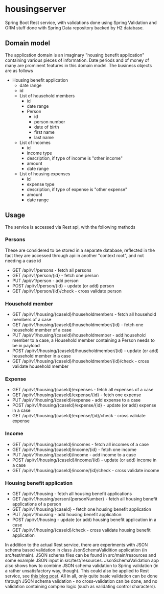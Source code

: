 # housingserver
Spring Boot Rest service, with validations done using Spring Validation and ORM stuff done with Spring Data repository backed by H2 database.

## Domain model
The application domain is an imaginary "housing benefit application" containing various pieces of information. Date periods and of money of many are prominent features in this domain model. The business objects are as follows
* Housing benefit application
    * date range
    * id
    * List of household members 
        * id
        * date range
        * Person
            * id
            * person number
            * date of birth
            * first name
            * last name
    * List of incomes
        * id
        * income type
        * description, if type of income is "other income"
        * amount
        * date range
    * List of housing expenses
        * id
        * expense type
        * description, if type of expense is "other expense"
        * amount
        * date range
        
## Usage
The service is accessed via Rest api, with the following methods
 
### Persons
These are considered to be stored in a separate database, reflected in the fact they are accessed through api in another "context root", and not needing a case id
* GET /api/v1/persons - fetch all persons
* GET /api/v1/person/{id} - fetch one person
* PUT /api/v1/person - add person
* POST /api/v1/person/{id} - update (or add) person
* GET /api/v1/person/{id}/check - cross validate person
 
### Household member
* GET /api/v1/housing/{caseId}/householdmembers - fetch all household members of a case
* GET /api/v1/housing/{caseId}/householdmember/{id} - fetch one household member of a case
* PUT /api/v1/housing/{caseId}/householdmember - add household member to a case, a Household member containing a Person needs to be in payload
* POST /api/v1/housing/{caseId}/householdmember/{id} - update (or add) household member in a case
* GET /api/v1/housing/{caseId}/householdmember/{id}/check - cross validate household member

### Expense
* GET /api/v1/housing/{caseId}/expenses - fetch all expenses of a case
* GET /api/v1/housing/{caseId}/expense/{id} - fetch one expense
* PUT /api/v1/housing/{caseId}/expense - add expense to a case
* POST /api/v1/housing/{caseId}/expense/{id} - update (or add) expense in a case
* GET /api/v1/housing/{caseId}/expense/{id}/check - cross validate expense

### Income
* GET /api/v1/housing/{caseId}/incomes - fetch all incomes of a case
* GET /api/v1/housing/{caseId}/income/{id} - fetch one income
* PUT /api/v1/housing/{caseId}/income - add income to a case
* POST /api/v1/housing/{caseId}/income/{id} - update (or add) income in a case
* GET /api/v1/housing/{caseId}/income/{id}/check - cross validate income

### Housing benefit application
* GET /api/v1/housing - fetch all housing benefit applications
* GET /api/v1/housing/person/{personNumber} - fetch all housing benefit applications of a person
* GET /api/v1/housing/{caseId} - fetch one housing benefit application
* PUT /api/v1/housing - add housing benefit application
* POST /api/v1/housing - update (or add) housing benefit application in a case
* GET /api/v1/housing/{caseId}/check - cross validate housing benefit application
 
 In addition to the actual Rest service, there are experiments with JSON schema based validation in class JsonSchemaValidition application (in src/test/main). JSON schema files can be found in src/main/resources and some example JSON input in src/test/resources. JsonSchemaValidation app also shows how to combine JSON schema validation to Spring validation (in a rather unsatisfactory way, though). This could also be applied to Rest service, see [this blog post](https://www.mscharhag.com/spring/json-schema-validation-handlermethodargumentresolver). All in all, only quite basic validation can be done through JSON schema validation - no cross-validation can be done, and no validation containing complex logic (such as validating control characters). 
 